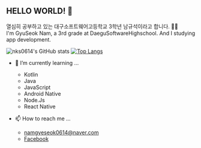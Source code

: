 ## HELLO WORLD! 👋

열심히 공부하고 있는 대구소프트웨어고등학교 3학년 남규석이라고 합니다. 👨‍💻<br>
I'm GyuSeok Nam, a 3rd grade at DaeguSoftwareHighschool. And I studying app development.
<!--
**nks0614/nks0614** is a ✨ _special_ ✨ repository because its `README.md` (this file) appears on your GitHub profile.

Here are some ideas to get you started:

- 🔭 I’m currently working on ...
- 🌱 I’m currently learning ...
- 👯 I’m looking to collaborate on ...
- 🤔 I’m looking for help with ...
- 💬 Ask me about ...
- 📫 How to reach me: ...
- 😄 Pronouns: ...
- ⚡ Fun fact: ...
-->

![nks0614's GitHub stats](https://github-readme-stats.vercel.app/api?username=nks0614&show_icons=true&hide_border=true)
[![Top Langs](https://github-readme-stats.vercel.app/api/top-langs/?username=nks0614&hide=html,c%23)](https://github.com/anuraghazra/github-readme-stats)

- 🌱 I’m currently learning ...
  + Kotlin
  + Java
  + JavaScript
  + Android Native
  + Node.Js
  + React Native

- 📫 How to reach me ...<br>
  + namgyeseok0614@naver.com<br>
  + [Facebook](https://www.facebook.com/profile.php?id=100012233264451)


